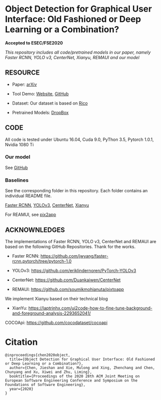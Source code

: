# Object Detection for Graphical User Interface: Old Fashioned or Deep Learning or a Combination?

**Accepted to ESEC/FSE2020**

*This repository includes all code/pretrained models in our paper, namely Faster RCNN, YOLO v3, CenterNet, Xianyu, REMAUI and our model*


## RESOURCE

- Paper: [arXiv](https://arxiv.org/abs/2008.05132)
- Tool Demo: [Website](http://uied.online), [GitHub](https://github.com/MulongXie/UIED-WebAPP)
- Dataset: Our dataset is based on [Rico](https://interactionmining.org/rico)

- Pretrained Models: [DropBox](https://www.dropbox.com/sh/xm1ssjkrqep3tah/AADwr4TAaVGak6wx57xuTVZsa?dl=0)


## CODE
All code is tested under Ubuntu 16.04, Cuda 9.0, PyThon 3.5, Pytorch 1.0.1, Nvidia 1080 Ti


### Our model

See [GitHub](https://github.com/MulongXie/UIED)


### Baselines

See the corresponding folder in this repository. Each folder contains an individual README file.

[Faster RCNN](./FASTER_RCNN), [YOLOv3](./PyTorch-YOLOv3), [CenterNet](./CenterNet-master), [Xianyu](./Xianyu)

For REAMUI, see [pix2app](https://github.com/soumikmohianuta/pixtoapp)


## ACKNOWNLEDGES

The implementations of Faster RCNN, YOLO v3, CenterNet and REMAUI are based on the following GitHub Repositories. Thank for the works.

- Faster RCNN: https://github.com/jwyang/faster-rcnn.pytorch/tree/pytorch-1.0

- YOLOv3: https://github.com/eriklindernoren/PyTorch-YOLOv3

- CenterNet: https://github.com/Duankaiwen/CenterNet

- REMAUI: https://github.com/soumikmohianuta/pixtoapp

We implement Xianyu based on their technical blog

- XianYu: https://laptrinhx.com/ui2code-how-to-fine-tune-background-and-foreground-analysis-2293652041/

COCOApi: https://github.com/cocodataset/cocoapi


# Citation

```
@inproceedings{chen2020object,
  title={Object Detection for Graphical User Interface: Old Fashioned or Deep Learning or a Combination?},
  author={Chen, Jieshan and Xie, Mulong and Xing, Zhenchang and Chen, Chunyang and Xu, Xiwei and Zhu, Liming},
  booktitle={Proceedings of the 2020 28th ACM Joint Meeting on European Software Engineering Conference and Symposium on the Foundations of Software Engineering},
  year={2020}
}
```
